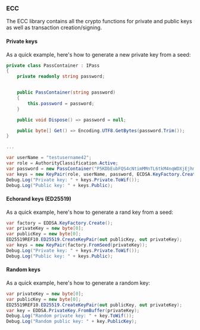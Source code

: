 ### ECC
The ECC library contains all the crypto functions for private and public keys as well as transaction creation/signing.

#### Private keys
As a quick example, here's how to generate a new private key from a seed:

```c#
private class PassContainer : IPass
{
    private readonly string password;


    public PassContainer(string password)
    {
        this.password = password;
    }

    public void Dispose() => password = null;

    public byte[] Get() => Encoding.UTF8.GetBytes(password.Trim());
}

...

var userName = "testusername42";
var role = AuthorityClassification.Active;
var password = new PassContainer("P5KDbEubFQS4cNtimMMnTL6tkM4nqWDXjEjhmQDrxGvoY");
var keys = new KeyPair(role, userName, password, ECDSA.KeyFactory.Create());
Debug.Log("Private key: " + keys.Private.ToWif());
Debug.Log("Public key: " + keys.Public);
```

#### Echorand keys (ED25519)
As a quick example, here's how to generate a rand key from a seed:

```c#
var factory = EDDSA.KeyFactory.Create();
var privateKey = new byte[0];
var publicKey = new byte[0];
ED25519REF10.ED25519.CreateKeyPair(out publicKey, out privateKey);
var keys = new KeyPair(factory.FromSeed(privateKey));
Debug.Log("Private key: " + keys.Private.ToWif());
Debug.Log("Public key: " + keys.Public);
```

#### Random keys
As a quick example, here's how to generate a random key:

```c#
var privateKey = new byte[0];
var publicKey = new byte[0];
ED25519REF10.ED25519.CreateKeyPair(out publicKey, out privateKey);
var key = EDDSA.PrivateKey.FromBuffer(privateKey);
Debug.Log("Random private key: " + key.ToWif());
Debug.Log("Random public key: " + key.PublicKey);
```
